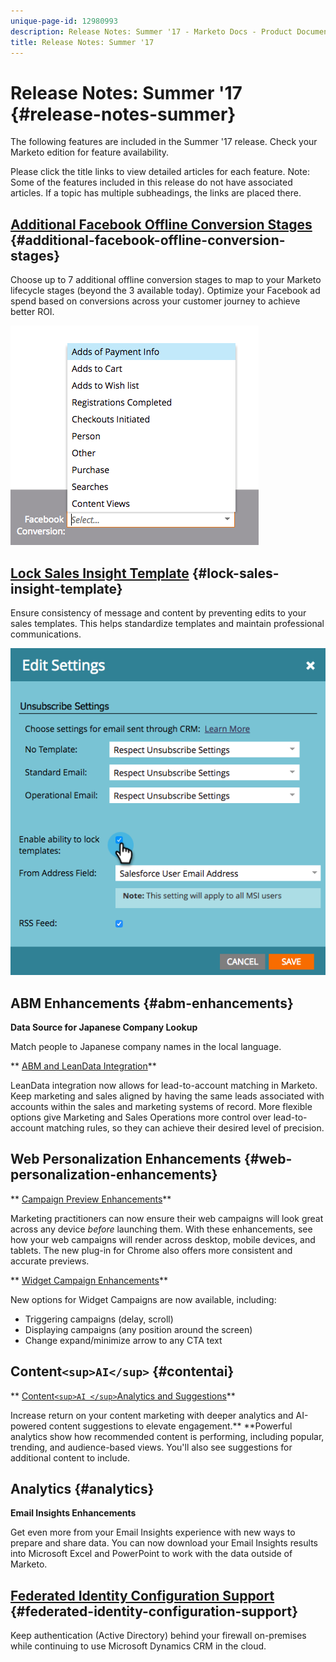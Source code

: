 ```yaml
---
unique-page-id: 12980993
description: Release Notes: Summer '17 - Marketo Docs - Product Documentation
title: Release Notes: Summer '17
---
```


# Release Notes: Summer '17 {#release-notes-summer}

The following features are included in the Summer '17 release. Check your Marketo edition for feature availability.

Please click the title links to view detailed articles for each feature. Note: Some of the features included in this release do not have associated articles. If a topic has multiple subheadings, the links are placed there.

## [Additional Facebook Offline Conversion Stages](https://docs.marketo.com/x/kbSt) {#additional-facebook-offline-conversion-stages}

Choose up to 7 additional offline conversion stages to map to your Marketo lifecycle stages (beyond the 3 available today). Optimize your Facebook ad spend based on conversions across your customer journey to achieve better ROI.

![](assets/image2017-8-24-15-3a23-3a31.png)

## [Lock Sales Insight Template](https://docs.marketo.com/x/OhPG) {#lock-sales-insight-template}

Ensure consistency of message and content by preventing edits to your sales templates. This helps standardize templates and maintain professional communications.

![](assets/image2017-10-9-10-3a1-3a56.png)

## ABM Enhancements {#abm-enhancements}

**Data Source for Japanese Company Lookup**

Match people to Japanese company names in the local language.

** [ABM and LeanData Integration](https://docs.marketo.com/x/pKmt)**

LeanData integration now allows for lead-to-account matching in Marketo. Keep marketing and sales aligned by having the same leads associated with accounts within the sales and marketing systems of record. More flexible options give Marketing and Sales Operations more control over lead-to-account matching rules, so they can achieve their desired level of precision.

## Web Personalization Enhancements {#web-personalization-enhancements}

** [Campaign Preview Enhancements](https://docs.marketo.com/x/fQGa)**

Marketing practitioners can now ensure their web campaigns will look great across any device *before* launching them. With these enhancements, see how your web campaigns will render across desktop, mobile devices, and tablets. The new plug-in for Chrome also offers more consistent and accurate previews.

** [Widget Campaign Enhancements](https://docs.marketo.com/x/KgNI)**

New options for Widget Campaigns are now available, including:

* Triggering campaigns (delay, scroll)
* Displaying campaigns (any position around the screen)
* Change expand/minimize arrow to any CTA text

## Content`<sup>AI</sup>` {#contentai}

** [Content`<sup>AI </sup>`Analytics and Suggestions](https://docs.marketo.com/x/1BPG)**

Increase return on your content marketing with deeper analytics and AI-powered content suggestions to elevate engagement.** **Powerful analytics show how recommended content is performing, including popular, trending, and audience-based views. You'll also see suggestions for additional content to include.

## Analytics {#analytics}

**Email Insights Enhancements**

Get even more from your Email Insights experience with new ways to prepare and share data. You can now download your Email Insights results into Microsoft Excel and PowerPoint to work with the data outside of Marketo.

## [Federated Identity Configuration Support](https://docs.marketo.com/x/XhzG) {#federated-identity-configuration-support}

Keep authentication (Active Directory) behind your firewall on-premises while continuing to use Microsoft Dynamics CRM in the cloud.
